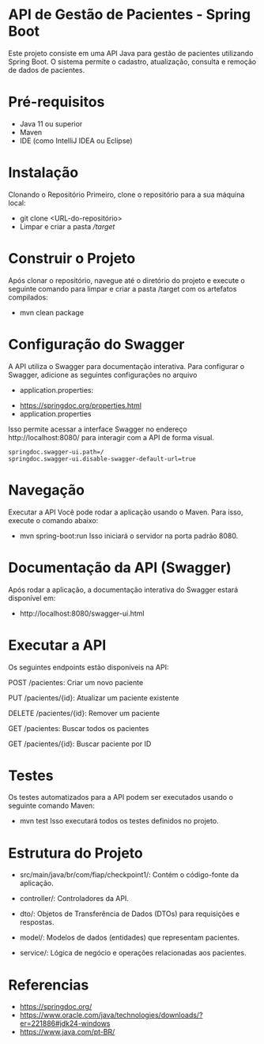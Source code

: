 # API de Gestão de Pacientes - Spring Boot

Este projeto consiste em uma API Java para gestão de pacientes utilizando Spring Boot. O sistema permite o cadastro, atualização, consulta e remoção de dados de pacientes.

# Pré-requisitos
- Java 11 ou superior
- Maven
- IDE (como IntelliJ IDEA ou Eclipse)

# Instalação

Clonando o Repositório
Primeiro, clone o repositório para a sua máquina local:
* git clone <URL-do-repositório>
* Limpar e criar a pasta */target*


# Construir o Projeto

Após clonar o repositório, navegue até o diretório do projeto e execute o seguinte comando para limpar e criar a pasta /target com os artefatos compilados:

* mvn clean package


# Configuração do Swagger

A API utiliza o Swagger para documentação interativa. Para configurar o Swagger, adicione as seguintes configurações no arquivo
* application.properties:
- https://springdoc.org/properties.html
- application.properties

Isso permite acessar a interface Swagger no endereço http://localhost:8080/ para interagir com a API de forma visual.

```
springdoc.swagger-ui.path=/
springdoc.swagger-ui.disable-swagger-default-url=true
```

# Navegação
Executar a API
Você pode rodar a aplicação usando o Maven. Para isso, execute o comando abaixo:
* mvn spring-boot:run
Isso iniciará o servidor na porta padrão 8080.

# Documentação da API (Swagger)
Após rodar a aplicação, a documentação interativa do Swagger estará disponível em:

- http://localhost:8080/swagger-ui.html


# Executar a API

Os seguintes endpoints estão disponíveis na API:

POST /pacientes: Criar um novo paciente

PUT /pacientes/{id}: Atualizar um paciente existente

DELETE /pacientes/{id}: Remover um paciente

GET /pacientes: Buscar todos os pacientes

GET /pacientes/{id}: Buscar paciente por ID


# Testes
Os testes automatizados para a API podem ser executados usando o seguinte comando Maven:
* mvn test
Isso executará todos os testes definidos no projeto.

# Estrutura do Projeto
* src/main/java/br/com/fiap/checkpoint1/: Contém o código-fonte da aplicação.

* controller/: Controladores da API.

* dto/: Objetos de Transferência de Dados (DTOs) para requisições e respostas.

* model/: Modelos de dados (entidades) que representam pacientes.

* service/: Lógica de negócio e operações relacionadas aos pacientes.


# Referencias
- https://springdoc.org/
- https://www.oracle.com/java/technologies/downloads/?er=221886#jdk24-windows
- https://www.java.com/pt-BR/
